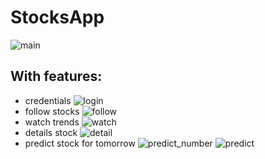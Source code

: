 # StocksApp
![main](./public/main.png)
## With features:
- credentials
![login](./public/login.png)
- follow stocks
![follow](./public/follow.png)
- watch trends
![watch](./public/watch.png)
- details stock
![detail](./public/detail.png)
- predict stock for tomorrow
![predict_number](./public/predict_number.png)
![predict](./public/predict.png)

